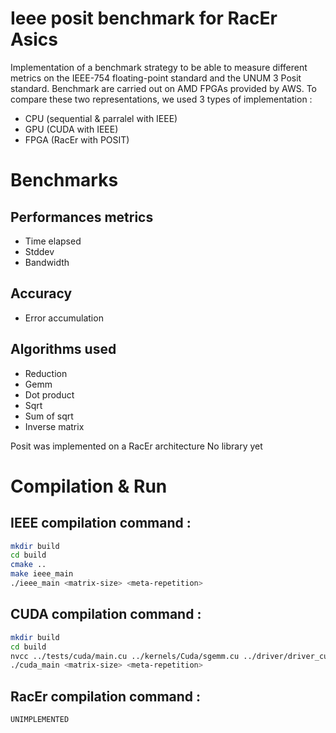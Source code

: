 # Ieee posit benchmark for RacEr Asics

Implementation of a benchmark strategy to be able to measure different metrics on the IEEE-754 floating-point standard and the UNUM 3 Posit standard. Benchmark are carried out on AMD FPGAs provided by AWS. To compare these two representations, we used 3 types of implementation :
- CPU (sequential & parralel with IEEE)
- GPU (CUDA with IEEE)
- FPGA (RacEr with POSIT)

# Benchmarks
## Performances metrics
- Time elapsed
- Stddev
- Bandwidth

## Accuracy
- Error accumulation 

## Algorithms used
- Reduction 
- Gemm
- Dot product
- Sqrt
- Sum of sqrt
- Inverse matrix 

Posit was implemented on a RacEr architecture
No library yet

# Compilation & Run
## IEEE compilation command :
```bash
mkdir build
cd build
cmake ..
make ieee_main
./ieee_main <matrix-size> <meta-repetition> 
```

## CUDA compilation command :
```bash
mkdir build
cd build
nvcc ../tests/cuda/main.cu ../kernels/Cuda/sgemm.cu ../driver/driver_cuda.cu ../utils/utils.c -lm -lcublas -o cuda_main
./cuda_main <matrix-size> <meta-repetition>
```

## RacEr compilation command :
```bash
UNIMPLEMENTED
```
